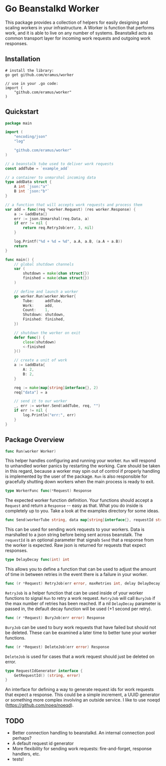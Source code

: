 # Go Beanstalkd Worker #

This package provides a collection of helpers for easily designing and scaling workers in your infrastructure. A Worker is function that performs work, and it is able to live on any number of systems. Beanstalkd acts as common transport layer for incoming work requests and outgoing work responses.

## Installation ##

    # install the library:
    go get github.com/eramus/worker

    // use in your .go code:
    import (
        "github.com/eramus/worker"
    )

## Quickstart ##

```go
package main

import (
	"encoding/json"
	"log"

	"github.com/eramus/worker"
)

// a beanstalk tube used to deliver work requests
const addTube = `example_add`

// a container to unmarshal incoming data
type addData struct {
	A int `json:"a"`
	B int `json:"b"`
}

// a function that will accepts work requests and process them
var add = func(req *worker.Request) (res worker.Response) {
	a := &addData{}
	err := json.Unmarshal(req.Data, a)
	if err != nil {
		return req.RetryJob(err, 3, nil)
	}

	log.Printf("%d + %d = %d", a.A, a.B, (a.A + a.B))
	return
}

func main() {
	// global shutdown channels
	var (
		shutdown = make(chan struct{})
		finished = make(chan struct{})
	)

	// define and launch a worker
	go worker.Run(worker.Worker{
		Tube:     addTube,
		Work:     add,
		Count:    1,
		Shutdown: shutdown,
		Finished: finished,
	})

	// shutdown the worker on exit
	defer func() {
		close(shutdown)
		<-finished
	}()

	// create a unit of work
	a := &addData{
		A: 2,
		B: 2,
	}

	req := make(map[string]interface{}, 2)
	req["data"] = a

	// send it to our worker
	_, err := worker.Send(addTube, req, "")
	if err != nil {
		log.Println("err:", err)
	}
}
```

## Package Overview ##

```go
func Run(worker Worker)
```

This helper handles configuring and running your worker. ```Run``` will respond to unhandled worker panics by restarting the working. Care should be taken in this regard, because a worker may spin out of control if properly handling is implemented by the user of the package. ```Run``` is also responsible for gracefully shutting down workers when the main process is ready to exit.

```go
type WorkerFunc func(*Request) Response
```

The expected worker function definition. Your functions should accept a ```Request``` and return a ```Response``` -- easy as that. What you do inside is completely up to you. Take a look at the examples directory for some ideas.

```go
func Send(workerTube string, data map[string]interface{}, requestId string) ([]byte, error)
```

This can be used for sending work requests to your workers. Data is marshalled to a json string before being sent across beanstalk. The ```requestId``` is an optional parameter that signals ```Send``` that a response from the worker is expected. Raw json is returned for requests that expect responses.

```go
type DelayDecay func(int) int
```

This allows you to define a function that can be used to adjust the amount of time in between retries in the event there is a failure in your worker.

```go
func (r *Request) RetryJob(err error, maxRetries int, delay DelayDecay) Response
```

```RetryJob``` is a helper function that can be used inside of your worker functions to signal ```Run``` to retry a work request. ```RetryJob``` will call ```BuryJob``` if the max number of retries has been reached. If a nil ```DelayDecay``` parameter is passed in, the default decay function will be used (+1 second per retry).

```go
func (r *Request) BuryJob(err error) Response
```

```BuryJob``` can be used to bury work requests that have failed but should not be deleted. These can be examined a later time to better tune your worker functions.

```go
func (r *Request) DeleteJob(err error) Response
```

```DeleteJob``` is used for cases that a work request should just be deleted on error.

```go
type RequestIdGenerator interface {
	GetRequestId() (string, error)
}
```

An interface for defining a way to generate request ids for work requests that expect a response. This could be a simple increment, a UUID generator or something more complex involving an outside service. I like to use noeqd (https://github.com/noeq/noeqd).

## TODO ##

* Better connection handling to beanstalkd. An internal connection pool perhaps?
* A default request id generator
* More flexibility for sending work requests: fire-and-forget, response handlers, etc.
* tests!
